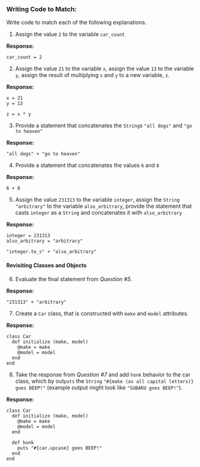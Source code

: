 ### Writing Code to Match:

Write code to match each of the following explanations.

1) Assign the value `2` to the variable `car_count`

**Response:**

```
car_count = 2

```

2) Assign the value `21` to the variable `x`, assign the value `13` to the variable `y`, assign the result of multiplying `x` and `y` to a new variable, `z`.

**Response:**

```
x = 21
y = 13

z = x * y

```

3) Provide a statement that concatenates the `String`s `"all dogs"` and `"go to heaven"`

**Response:**

```
"all dogs" + "go to heaven"

```

4) Provide a statement that concatenates the values `6` and `8`

**Response:**

```
6 + 8

```

5) Assign the value `231313` to the variable `integer`, assign the `String` `"arbitrary"` to the variable `also_arbitrary`, provide the statement that casts `integer` as a `String` and concatenates it with `also_arbitrary`

**Response:**

```
integer = 231313
also_arbitrary = "arbitrary"

"integer.to_s" + "also_arbitrary"

```

#### Revisiting Classes and Objects

6) Evaluate the final statement from *Question #5*.

**Response:**

```
"231313" + "arbitrary"

```

7) Create a `Car` class, that is constructed with `make` and `model` attributes.

**Response:**

```
class Car
  def initialize (make, model)
    @make = make
    @model = model
  end
end

```

8) Take the response from *Question #7* and add `honk` behavior to the car class, which by out`puts` the `String` `"#{make (as all capital letters)} goes BEEP!"` (example output might look like `"SUBARU goes BEEP!"`).

**Response:**

```
class Car
  def initialize (make, model)
    @make = make
    @model = model
  end

  def honk
    puts "#{car.upcase} goes BEEP!"
  end
end
```
